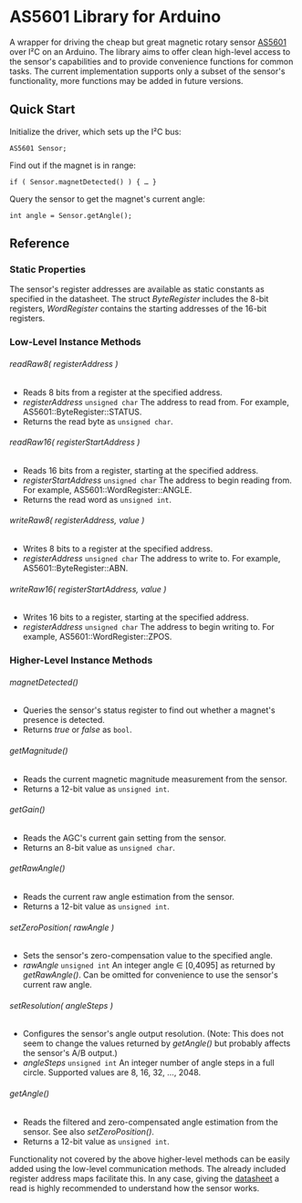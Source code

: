 # AS5601 Library for Arduino

A wrapper for driving the cheap but great magnetic rotary sensor [AS5601](http://ams.com/eng/Products/Magnetic-Position-Sensors/Angle-Position-On-Axis/AS5601) over I²C on an Arduino. The library aims to offer clean high-level access to the sensor's capabilities and to provide convenience functions for common tasks. The current implementation supports only a subset of the sensor's functionality, more functions may be added in future versions.


## Quick Start

Initialize the driver, which sets up the I²C bus:
```
AS5601 Sensor;
```

Find out if the magnet is in range:
```
if ( Sensor.magnetDetected() ) { … }
```

Query the sensor to get the magnet's current angle:
```
int angle = Sensor.getAngle();
```


## Reference

### Static Properties

The sensor's register addresses are available as static constants as specified in the datasheet. The struct *ByteRegister* includes the 8-bit registers, *WordRegister* contains the starting addresses of the 16-bit registers.

### Low-Level Instance Methods

###### readRaw8( *registerAddress* )
- Reads 8 bits from a register at the specified address.
- *registerAddress* `unsigned char` The address to read from. For example, AS5601::ByteRegister::STATUS.
- Returns the read byte as `unsigned char`.

###### readRaw16( *registerStartAddress* )
- Reads 16 bits from a register, starting at the specified address.
- *registerStartAddress* `unsigned char` The address to begin reading from. For example, AS5601::WordRegister::ANGLE.
- Returns the read word as `unsigned int`.

###### writeRaw8( *registerAddress*, *value* )
- Writes 8 bits to a register at the specified address.
- *registerAddress* `unsigned char` The address to write to. For example, AS5601::ByteRegister::ABN.

###### writeRaw16( *registerStartAddress*, *value* )
- Writes 16 bits to a register, starting at the specified address.
- *registerAddress* `unsigned char` The address to begin writing to. For example, AS5601::WordRegister::ZPOS.

### Higher-Level Instance Methods

###### magnetDetected()
- Queries the sensor's status register to find out whether a magnet's presence is detected.
- Returns *true* or *false* as `bool`.

###### getMagnitude()
- Reads the current magnetic magnitude measurement from the sensor.
- Returns a 12-bit value as `unsigned int`.

###### getGain()
- Reads the AGC's current gain setting from the sensor.
- Returns an 8-bit value as `unsigned char`.

###### getRawAngle()
- Reads the current raw angle estimation from the sensor.
- Returns a 12-bit value as `unsigned int`.

###### setZeroPosition( *rawAngle* )
- Sets the sensor's zero-compensation value to the specified angle.
- *rawAngle* `unsigned int` An integer angle ∈ [0,4095] as returned by *getRawAngle()*. Can be omitted for convenience to use the sensor's current raw angle.

###### setResolution( *angleSteps* )
- Configures the sensor's angle output resolution. (Note: This does not seem to change the values returned by *getAngle()* but probably affects the sensor's A/B output.)
- *angleSteps* `unsigned int` An integer number of angle steps in a full circle. Supported values are 8, 16, 32, …, 2048.

###### getAngle()
- Reads the filtered and zero-compensated angle estimation from the sensor. See also *setZeroPosition()*.
- Returns a 12-bit value as `unsigned int`.

Functionality not covered by the above higher-level methods can be easily added using the low-level communication methods. The already included register address maps facilitate this. In any case, giving the [datasheet](http://ams.com/eng/content/download/659003/1738497/343455) a read is highly recommended to understand how the sensor works.
